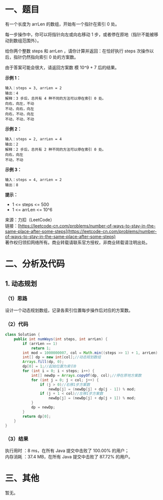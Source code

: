 # 一、题目
有一个长度为 arrLen 的数组，开始有一个指针在索引 0 处。       
      
每一步操作中，你可以将指针向左或向右移动 1 步，或者停在原地（指针不能被移动到数组范围外）。     
     
给你两个整数 steps 和 arrLen ，请你计算并返回：在恰好执行 steps 次操作以后，指针仍然指向索引 0 处的方案数。     
     
由于答案可能会很大，请返回方案数 模 10^9 + 7 后的结果。     
     
**示例 1：**     
```
输入：steps = 3, arrLen = 2
输出：4
解释：3 步后，总共有 4 种不同的方法可以停在索引 0 处。
向右，向左，不动
不动，向右，向左
向右，不动，向左
不动，不动，不动
```
**示例 2：**      
```
输入：steps = 2, arrLen = 4
输出：2
解释：2 步后，总共有 2 种不同的方法可以停在索引 0 处。
向右，向左
不动，不动
```
**示例 3：**     
```
输入：steps = 4, arrLen = 2
输出：8
```
**提示：**     
- 1 <= steps <= 500
- 1 <= arrLen <= 10^6
        
        
来源：力扣（LeetCode）      
链接：[https://leetcode-cn.com/problems/number-of-ways-to-stay-in-the-same-place-after-some-steps](https://leetcode-cn.com/problems/number-of-ways-to-stay-in-the-same-place-after-some-steps)       
著作权归领扣网络所有。商业转载请联系官方授权，非商业转载请注明出处。      
# 二、分析及代码    
## 1. 动态规划
### （1）思路
设计一个动态规划数组，记录各索引位置每步操作后对应的方案数。       
### （2）代码
```java
class Solution {
    public int numWays(int steps, int arrLen) {
        if (arrLen == 1)
            return 1;
        int mod = 1000000007, col = Math.min((steps >> 1) + 1, arrLen);//最大有效移动距离：min(步长/2+1, 数组长度)
        int[] dp = new int[col];//动态规划数组
        Arrays.fill(dp, 0);
        dp[0] = 1;//起始位置为索引0
        for (int i = 0; i < steps; i++) {
            int[] newDp = Arrays.copyOf(dp, col);//停在原地方案数
            for (int j = 0; j < col; j++) {
                if (j > 0)//右移1步方案数
                    newDp[j] = (newDp[j] + dp[j - 1]) % mod;
                if (j + 1 < col)//左移1步方案数
                    newDp[j] = (newDp[j] + dp[j + 1]) % mod;
            }
            dp = newDp;
        }
        return dp[0];
    }
}
```
### （3）结果
执行用时 ：8 ms，在所有 Java 提交中击败了 100.00% 的用户；    
内存消耗 ：37.4 MB，在所有 Java 提交中击败了 87.72% 的用户。      
# 三、其他
暂无。  
